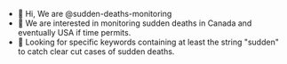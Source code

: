 - 👋 Hi, We are @sudden-deaths-monitoring
- 👀 We are interested in monitoring sudden deaths in Canada and eventually USA if time permits.
- 👀 Looking for specific keywords containing at least the string "sudden" to catch clear cut cases of sudden deaths. 

[comment]: <> (- 🌱 I’m currently learning)
[comment]: <> (- 💞️ I’m looking to collaborate on ...)
[comment]: <> (- 📫 How to reach me ...)

<!---
sudden-deaths-monitoring/sudden-deaths-monitoring is a ✨ special ✨ repository because its `README.md` (this file) appears on your GitHub profile.
You can click the Preview link to take a look at your changes.
--->
